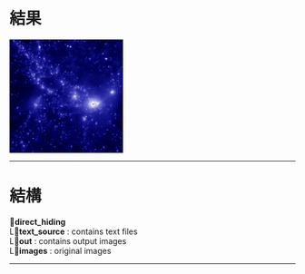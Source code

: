 # 結果
<img src="/direct_hiding/images/image.jpg" width="200" alt="original image" align="middle">

---

# 結構
:file_folder:**direct_hiding**  
  L:file_folder:**text_source** : contains text files  
  L:file_folder:**out** : contains output images  
  L:file_folder:**images** : original images  

---

#
